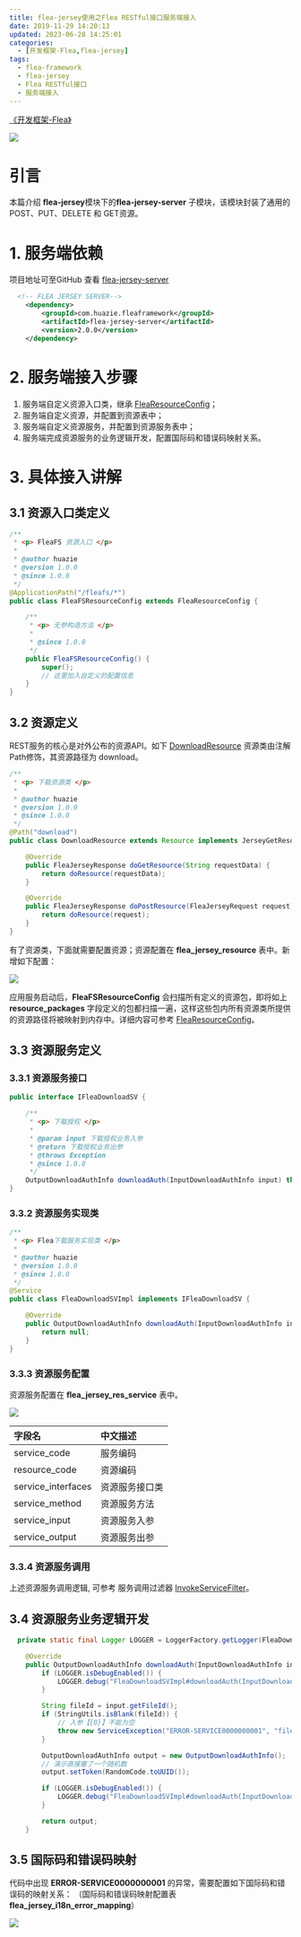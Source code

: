 ```yaml
---
title: flea-jersey使用之Flea RESTful接口服务端接入
date: 2019-11-29 14:20:13
updated: 2023-06-28 14:25:01
categories:
  - [开发框架-Flea,flea-jersey]
tags:
  - flea-framework
  - flea-jersey
  - Flea RESTful接口
  - 服务端接入
---
```


[《开发框架-Flea》](/categories/开发框架-Flea/)

![](/images/flea-logo.png)

# 引言
本篇介绍 **flea-jersey**模块下的**flea-jersey-server** 子模块，该模块封装了通用的POST、PUT、DELETE 和 GET资源。

# 1. 服务端依赖
项目地址可至GitHub 查看 [flea-jersey-server](https://github.com/Huazie/flea-framework/tree/dev/flea-jersey/flea-jersey-server)
```xml
  <!-- FLEA JERSEY SERVER-->
    <dependency>
        <groupId>com.huazie.fleaframework</groupId>
        <artifactId>flea-jersey-server</artifactId>
        <version>2.0.0</version>
    </dependency>
```

# 2. 服务端接入步骤
 1. 服务端自定义资源入口类，继承 [FleaResourceConfig](https://github.com/Huazie/flea-framework/blob/dev/flea-jersey/flea-jersey-server/src/main/java/com/huazie/fleaframework/jersey/server/core/FleaResourceConfig.java)；
 2. 服务端自定义资源，并配置到资源表中；
 3. 服务端自定义资源服务，并配置到资源服务表中；
 4. 服务端完成资源服务的业务逻辑开发，配置国际码和错误码映射关系。

# 3. 具体接入讲解
## 3.1 资源入口类定义
```java
/**
 * <p> FleaFS 资源入口 </p>
 *
 * @author huazie
 * @version 1.0.0
 * @since 1.0.0
 */
@ApplicationPath("/fleafs/*")
public class FleaFSResourceConfig extends FleaResourceConfig {

    /**
     * <p> 无参构造方法 </p>
     *
     * @since 1.0.0
     */
    public FleaFSResourceConfig() {
        super();
        // 这里加入自定义的配置信息
    }
}
```

## 3.2 资源定义
REST服务的核心是对外公布的资源API。如下 [DownloadResource](https://github.com/Huazie/FleaFS/blob/main/fleafs-business/src/main/java/com/huazie/ffs/module/download/web/DownloadResource.java) 资源类由注解Path修饰，其资源路径为 download。
```java
/**
 * <p> 下载资源类 </p>
 *
 * @author huazie
 * @version 1.0.0
 * @since 1.0.0
 */
@Path("download")
public class DownloadResource extends Resource implements JerseyGetResource, JerseyPostResource {

    @Override
    public FleaJerseyResponse doGetResource(String requestData) {
        return doResource(requestData);
    }

    @Override
    public FleaJerseyResponse doPostResource(FleaJerseyRequest request) {
        return doResource(request);
    }
}
```
有了资源类，下面就需要配置资源；资源配置在 **flea_jersey_resource** 表中。新增如下配置：

![](flea_jersey_resource.png)

应用服务启动后，**FleaFSResourceConfig** 会扫描所有定义的资源包，即将如上**resource_packages** 字段定义的包都扫描一遍，这样这些包内所有资源类所提供的资源路径将被映射到内存中。详细内容可参考  [FleaResourceConfig](https://github.com/Huazie/flea-framework/blob/dev/flea-jersey/flea-jersey-server/src/main/java/com/huazie/fleaframework/jersey/server/core/FleaResourceConfig.java)。

## 3.3 资源服务定义
### 3.3.1 资源服务接口

```java
public interface IFleaDownloadSV {

    /**
     * <p> 下载授权 </p>
     *
     * @param input 下载授权业务入参
     * @return 下载授权业务出参
     * @throws Exception
     * @since 1.0.0
     */
    OutputDownloadAuthInfo downloadAuth(InputDownloadAuthInfo input) throws Exception;
}
```
### 3.3.2 资源服务实现类
```java
/**
 * <p> Flea下载服务实现类 </p>
 *
 * @author huazie
 * @version 1.0.0
 * @since 1.0.0
 */
@Service
public class FleaDownloadSVImpl implements IFleaDownloadSV {

    @Override
    public OutputDownloadAuthInfo downloadAuth(InputDownloadAuthInfo input) throws Exception {
        return null;
    }
}
```
### 3.3.3 资源服务配置
资源服务配置在 **flea_jersey_res_service** 表中。

![](flea_jersey_res_service.png)

|   字段名                |    中文描述        |
|:------------------------|:----------------------|
|service_code        | 服务编码             |
|resource_code     | 资源编码            |
|service_interfaces |资源服务接口类 |
|service_method    | 资源服务方法   |
|service_input        |  资源服务入参  |
|service_output      |  资源服务出参  |

### 3.3.4 资源服务调用
上述资源服务调用逻辑, 可参考 服务调用过滤器 [InvokeServiceFilter](https://github.com/Huazie/flea-framework/blob/dev/flea-jersey/flea-jersey-server/src/main/java/com/huazie/fleaframework/jersey/server/filter/impl/InvokeServiceFilter.java)。
## 3.4 资源服务业务逻辑开发
```java
  private static final Logger LOGGER = LoggerFactory.getLogger(FleaDownloadSVImpl.class);

    @Override
    public OutputDownloadAuthInfo downloadAuth(InputDownloadAuthInfo input) throws Exception {
        if (LOGGER.isDebugEnabled()) {
            LOGGER.debug("FleaDownloadSVImpl#downloadAuth(InputDownloadAuthInfo) Start");
        }

        String fileId = input.getFileId();
        if (StringUtils.isBlank(fileId)) {
            // 入参【{0}】不能为空
            throw new ServiceException("ERROR-SERVICE0000000001", "fileId");
        }

        OutputDownloadAuthInfo output = new OutputDownloadAuthInfo();
        // 演示直接塞了一个随机数
        output.setToken(RandomCode.toUUID());

        if (LOGGER.isDebugEnabled()) {
            LOGGER.debug("FleaDownloadSVImpl#downloadAuth(InputDownloadAuthInfo) End");
        }

        return output;
    }
```

## 3.5 国际码和错误码映射

代码中出现 **ERROR-SERVICE0000000001** 的异常，需要配置如下国际码和错误码的映射关系： （国际码和错误码映射配置表 **flea_jersey_i18n_error_mapping**）

![](flea_jersey_i18n_error_mapping.png)
